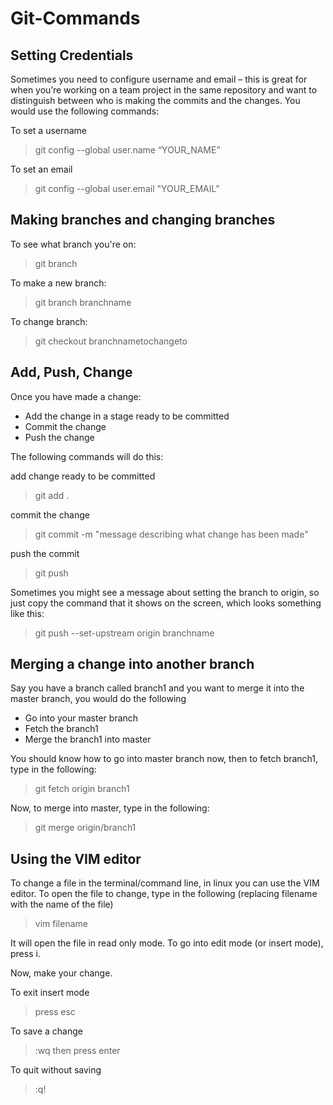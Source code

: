 # Git-Commands
## Setting Credentials

Sometimes you need to configure username and email – this is great for when you’re working on a team project in the same repository and want to distinguish between who is making the commits and the changes. You would use the following commands:

To set a username
> git config --global user.name “YOUR_NAME” 

To set an email
> git config --global user.email "YOUR_EMAIL"

## Making branches and changing branches

To see what branch you're on:
> git branch

To make a new branch:
> git branch branchname

To change branch:
> git checkout branchnametochangeto


## Add, Push, Change

Once you have made a change:
* Add the change in a stage ready to be committed
* Commit the change
* Push the change

The following commands will do this:

add change ready to be committed
> git add .

commit the change
> git commit -m "message describing what change has been made"

push the commit
> git push 

Sometimes you might see a message about setting the branch to origin, so just copy the command that it shows on the screen, which looks something like this:
> git push --set-upstream origin branchname

## Merging a change into another branch
Say you have a branch called branch1 and you want to merge it into the master branch, you would do the following
* Go into your master branch
* Fetch the branch1
* Merge the branch1 into master

You should know how to go into master branch now, then to fetch branch1, type in the following:
> git fetch origin branch1

Now, to merge into master, type in the following:
> git merge origin/branch1
## Using the VIM editor

To change a file in the terminal/command line, in linux you can use the VIM editor. 
To open the file to change, type in the following (replacing filename with the name of the file)
> vim filename

It will open the file in read only mode. To go into edit mode (or insert mode), press i.

Now, make your change.

To exit insert mode
> press esc

To save a change
> :wq then press enter

To quit without saving 
> :q!



